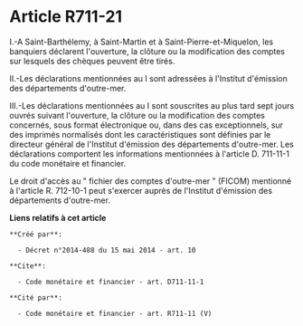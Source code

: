 # Article R711-21

I.-A Saint-Barthélemy, à Saint-Martin et à Saint-Pierre-et-Miquelon, les banquiers déclarent l'ouverture, la clôture ou la
modification des comptes sur lesquels des chèques peuvent être tirés. 

II.-Les déclarations mentionnées au I sont adressées à l'Institut d'émission des départements d'outre-mer. 

III.-Les déclarations mentionnées au I sont souscrites au plus tard sept jours ouvrés suivant l'ouverture, la clôture ou la
modification des comptes concernés, sous format électronique ou, dans des cas exceptionnels, sur des imprimés normalisés dont
les caractéristiques sont définies par le directeur général de l'Institut d'émission des départements d'outre-mer. Les
déclarations comportent les informations mentionnées à l'article D. 711-11-1 du code monétaire et financier. 

Le droit d'accès au " fichier des comptes d'outre-mer " (FICOM) mentionné à l'article R. 712-10-1 peut s'exercer auprès de
l'Institut d'émission des départements d'outre-mer.

**Liens relatifs à cet article**

	**Créé par**:

	  - Décret n°2014-488 du 15 mai 2014 - art. 10

	**Cite**:

	  - Code monétaire et financier - art. D711-11-1

	**Cité par**:

	  - Code monétaire et financier - art. R711-11 (V)

